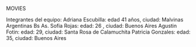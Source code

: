  MOVIES

Integrantes del equipo:
Adriana Escubilla: edad 41 años, ciudad: Malvinas Argentinas Bs As.
Sofia Rojas: edad: 26 , ciudad: Buenos Aires
Agustin Fotin: edad: 29, ciudad: Santa Rosa de Calamuchita
Patricia Gonzales: edad: 35, ciudad: Buenos Aires
